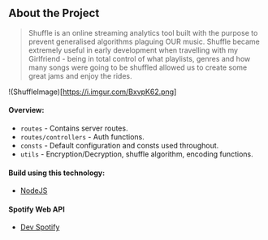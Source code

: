## About the Project

> Shuffle is an online streaming analytics tool built with the purpose to prevent generalised algorithms plaguing OUR music. Shuffle became extremely useful in early development when travelling with my Girlfriend - being in total control of what playlists, genres and how many songs were going to be shuffled allowed us to create some great jams and enjoy the rides.

!(ShuffleImage)[https://i.imgur.com/BxvpK62.png]

#### Overview:

- `routes` - Contains server routes.
- `routes/controllers` - Auth functions.
- `consts` - Default configuration and consts used throughout.
- `utils` - Encryption/Decryption, shuffle algorithm, encoding functions.


#### Build using this technology:

- [NodeJS](https://nodejs.org/en/)

#### Spotify Web API

- [Dev Spotify](https://developer.spotify.com/)

